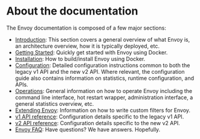 # About the documentation

The Envoy documentation is composed of a few major sections:

- [Introduction](intro/intro.md#intro): This section covers a general overview of what Envoy is, an architecture overview, how it is typically deployed, etc.
- [Getting Started](start/start.md#start): Quickly get started with Envoy using Docker.
- [Installation](install/install.md#install): How to build/install Envoy using Docker.
- [Configuration](configuration/configuration.md#config): Detailed configuration instructions common to both the legacy v1 API and the new v2 API. Where relevant, the configuration guide also contains information on statistics, runtime configuration, and APIs.
- [Operations](operations/operations.md#operations): General information on how to operate Envoy including the command line interface, hot restart wrapper, administration interface, a general statistics overview, etc.
- [Extending Envoy](extending/extending.md#extending): Information on how to write custom filters for Envoy.
- [v1 API reference](api-v1/api.md#envoy-v1-api-reference): Configuration details specific to the legacy v1 API.
- [v2 API reference](api-v2/api.md#envoy-api-reference): Configuration details specific to the new v2 API.
- [Envoy FAQ](faq/overview.md#faq-overview): Have questions? We have answers. Hopefully.